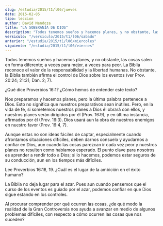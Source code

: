 ```yaml
---
slug: /estudia/2015/t1/l06/jueves
date: 2015-02-05
tipo: leccion
author: David Mendoza
title: "LA SOBERANÍA DE DIOS"
description: "Todos tenemos sueños y hacemos planes, y no obstante, las cosas salen en forma diferente; a veces para mejor, a veces para peor. La Biblia reconoce el valor de la responsabilidad y la libertad humanas. No obstante, la Biblia también afirma el control de Dios sobre los eventos."
versiculo: "/versiculo/2015/t1/l06/sabado"
anterior: "/estudia/2015/t1/l06/miercoles"
siguiente: "/estudia/2015/t1/l06/viernes"
---
```


Todos tenemos sueños y hacemos planes, y no obstante, las cosas salen en forma diferente; a veces para mejor, a veces para peor. La Biblia reconoce el valor de la responsabilidad y la libertad humanas. No obstante, la Biblia también afirma el control de Dios sobre los eventos (ver Prov. 20:24; 21:31; Dan. 2; 7).

¿Qué dice Proverbios 16:1? ¿Cómo hemos de entender este texto?

Nos preparamos y hacemos planes, pero la última palabra pertenece a Dios. Esto no significa que nuestros preparativos sean inútiles. Pero, en la vida de fe, si sometemos nuestros planes a Dios él obrará con ellos, y nuestros planes serán dirigidos por él (Prov. 16:9), y en última instancia, afirmados por él (Prov. 16:3). Dios usará aun la obra de nuestros enemigos en nuestro favor (Prov. 16:4, 7).

Aunque estas no son ideas fáciles de captar, especialmente cuando afrontamos situaciones difíciles, deben darnos consuelo y ayudarnos a confiar en Dios, aun cuando las cosas parezcan ir cada vez peor y nuestros planes no resulten como habíamos esperado. El punto clave para nosotros es aprender a rendir todo a Dios; si lo hacemos, podemos estar seguros de su conducción, aun en los tiempos más difíciles.

Lee Proverbios 16:18, 19. ¿Cuál es el lugar de la ambición en el éxito humano?

La Biblia no deja lugar para el azar. Pues aun cuando pensemos que el curso de los eventos es guiado por el azar, podemos confiar en que Dios sigue estando en los controles.

Al procurar comprender por qué ocurren las cosas, ¿de qué modo la realidad de la Gran Controversia nos ayuda a avanzar en medio de algunos problemas difíciles, con respecto a cómo ocurren las cosas que nos suceden?
